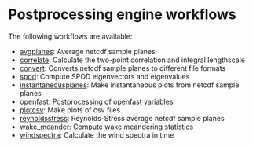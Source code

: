 
# Postprocessing engine workflows

The following workflows are available:

- [avgplanes](avgplanes.md): Average netcdf sample planes
- [correlate](correlate.md): Calculate the two-point correlation and integral lengthscale
- [convert](convert.md): Converts netcdf sample planes to different file formats
- [spod](spod.md): Compute SPOD eigenvectors and eigenvalues
- [instantaneousplanes](instantaneousplanes.md): Make instantaneous plots from netcdf sample planes
- [openfast](openfast.md): Postprocessing of openfast variables
- [plotcsv](plotcsv.md): Make plots of csv files
- [reynoldsstress](reynoldsstress.md): Reynolds-Stress average netcdf sample planes
- [wake_meander](wake_meander.md): Compute wake meandering statistics
- [windspectra](windspectra.md): Calculate the wind spectra in time
